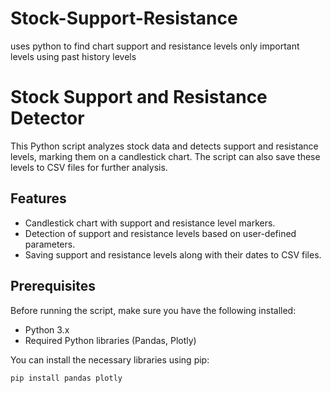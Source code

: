# Stock-Support-Resistance
uses python to find chart support and resistance levels only important levels using past history levels 
# Stock Support and Resistance Detector

This Python script analyzes stock data and detects support and resistance levels, marking them on a candlestick chart. The script can also save these levels to CSV files for further analysis.

## Features

- Candlestick chart with support and resistance level markers.
- Detection of support and resistance levels based on user-defined parameters.
- Saving support and resistance levels along with their dates to CSV files.

## Prerequisites

Before running the script, make sure you have the following installed:

- Python 3.x
- Required Python libraries (Pandas, Plotly)

You can install the necessary libraries using pip:

```bash
pip install pandas plotly
